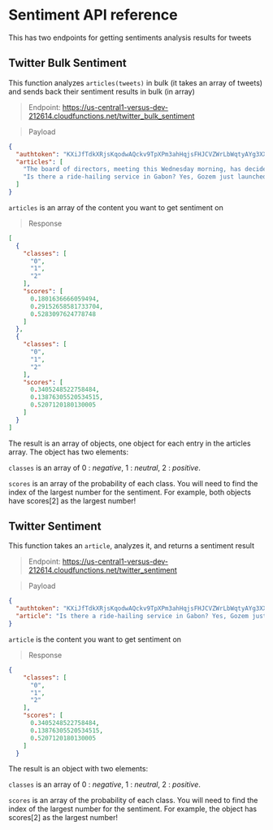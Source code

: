 # Sentiment API reference

This has two endpoints for getting sentiments analysis results for tweets

## Twitter Bulk Sentiment

This function analyzes `articles(tweets)` in bulk (it takes an array of tweets) and sends back their sentiment results in bulk (in array)


> Endpoint: https://us-central1-versus-dev-212614.cloudfunctions.net/twitter_bulk_sentiment

> Payload

```json
{
  "authtoken": "KXiJfTdkXRjsKqodwAQckv9TpXPm3ahHqjsFHJCVZWrLbWqtyAYg3XXhGFj7iQUd",
  "articles": [
    "The board of directors, meeting this Wednesday morning, has decided to formally communicate to the Super League and the rest of the founding clubs its decision not to finally formalise its adherence to the project.",
    "Is there a ride-hailing service in Gabon? Yes, Gozem just launched there this week."
  ]
}
```
`articles` is an array of the content you want to get sentiment on

> Response
```json
[
  {
    "classes": [
      "0",
      "1",
      "2"
    ],
    "scores": [
      0.1801636666059494,
      0.29152658581733704,
      0.5283097624778748
    ]
  },
  {
    "classes": [
      "0",
      "1",
      "2"
    ],
    "scores": [
      0.3405248522758484,
      0.13876305520534515,
      0.5207120180130005
    ]
  }
]
```
The result is an array of objects, one object for each entry in the articles array. The object has two elements: 

`classes` is an array of  0 : *negative*, 1 : *neutral*, 2 : *positive*. 

`scores` is an array of the probability of each class. You will need to find the index of the largest number for the sentiment. For example, both objects have scores[2] as the largest number!



## Twitter Sentiment

This function takes an `article`, analyzes it, and returns a sentiment result

> Endpoint:  https://us-central1-versus-dev-212614.cloudfunctions.net/twitter_sentiment

> Payload

```json
{
  "authtoken": "KXiJfTdkXRjsKqodwAQckv9TpXPm3ahHqjsFHJCVZWrLbWqtyAYg3XXhGFj7iQUd",
  "article": "Is there a ride-hailing service in Gabon? Yes, Gozem just launched there this week."
}
```

`article` is the content you want to get sentiment on


> Response

```json
{
    "classes": [
      "0",
      "1",
      "2"
    ],
    "scores": [
      0.3405248522758484,
      0.13876305520534515,
      0.5207120180130005
    ]
  }
```
The result is an object with two elements:

`classes` is an array of  0 : *negative*, 1 : *neutral*, 2 : *positive*. 

`scores` is an array of the probability of each class. You will need to find the index of the largest number for the sentiment. For example, the object has scores[2] as the largest number!